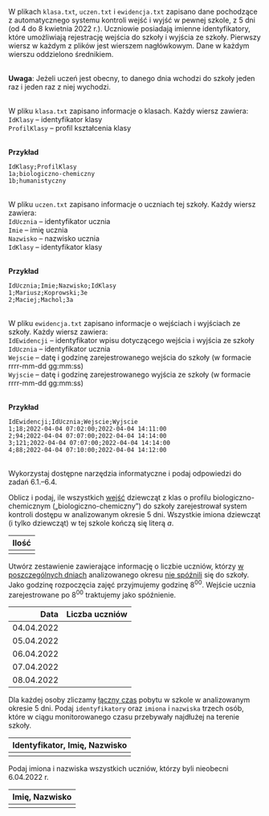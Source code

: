 <TestProvider title="System kontroli dostępu">

W plikach `klasa.txt`, `uczen.txt` i `ewidencja.txt` zapisano dane pochodzące
z automatycznego systemu kontroli wejść i wyjść w pewnej szkole, z 5 dni (od 4 do 8
kwietnia 2022 r.). Uczniowie posiadają imienne identyfikatory, które umożliwiają rejestrację
wejścia do szkoły i wyjścia ze szkoły.
Pierwszy wiersz w każdym z plików jest wierszem nagłówkowym. Dane w każdym wierszu
oddzielono średnikiem.

\
**Uwaga**: Jeżeli uczeń jest obecny, to danego dnia wchodzi do szkoły jeden raz i jeden raz
z niej wychodzi.

\
W pliku `klasa.txt` zapisano informacje o klasach. Każdy wiersz zawiera:  
`IdKlasy` – identyfikator klasy  
`ProfilKlasy` – profil kształcenia klasy

\
**Przykład**

```
IdKlasy;ProfilKlasy
1a;biologiczno-chemiczny
1b;humanistyczny
```

\
W pliku `uczen.txt` zapisano informacje o uczniach tej szkoły. Każdy wiersz zawiera:  
`IdUcznia` – identyfikator ucznia  
`Imie` – imię ucznia  
`Nazwisko` – nazwisko ucznia  
`IdKlasy` – identyfikator klasy

\
**Przykład**

```
IdUcznia;Imie;Nazwisko;IdKlasy
1;Mariusz;Koprowski;3e
2;Maciej;Machol;3a
```

\
W pliku `ewidencja.txt` zapisano informacje o wejściach i wyjściach ze szkoły. Każdy
wiersz zawiera:  
`IdEwidencji` – identyfikator wpisu dotyczącego wejścia i wyjścia ze szkoły  
`IdUcznia` – identyfikator ucznia  
`Wejscie` – datę i godzinę zarejestrowanego wejścia do szkoły (w formacie rrrr-mm-dd gg:mm:ss)  
`Wyjscie` – datę i godzinę zarejestrowanego wyjścia ze szkoły (w formacie rrrr-mm-dd gg:mm:ss)

\
**Przykład**

```
IdEwidencji;IdUcznia;Wejscie;Wyjscie
1;18;2022-04-04 07:02:00;2022-04-04 14:11:00
2;94;2022-04-04 07:07:00;2022-04-04 14:14:00
3;121;2022-04-04 07:07:00;2022-04-04 14:14:00
4;88;2022-04-04 07:10:00;2022-04-04 14:12:00
```

\
Wykorzystaj dostępne narzędzia informatyczne i podaj odpowiedzi do zadań 6.1.–6.4.

  <DownloadBtn urls="/formula-2015/2022/maj/klasa.txt /formula-2015/2022/maj/uczen.txt /formula-2015/2022/maj/ewidencja.txt"/>
</TestProvider>

<TestProvider pkt=2>

Oblicz i podaj, ile wszystkich <u>wejść</u> dziewcząt z klas o profilu biologiczno-chemicznym
(„biologiczno-chemiczny”) do szkoły zarejestrował system kontroli dostępu w analizowanym
okresie 5 dni. Wszystkie imiona dziewcząt (i tylko dziewcząt) w tej szkole kończą się literą _a_.

|             Ilość              |
| :----------------------------: |
| <TestInput answer=165 num=1 /> |

  <AnswerBtn />
</TestProvider>

<TestProvider pkt=3>

Utwórz zestawienie zawierające informację o liczbie uczniów, którzy <u>w poszczególnych dniach</u>
analizowanego okresu <u>nie spóźnili</u> się do szkoły. Jako godzinę rozpoczęcia zajęć
przyjmujemy godzinę 8<sup>00</sup>. Wejście ucznia zarejestrowane po 8<sup>00</sup>
traktujemy jako spóźnienie.

|       Data |         Liczba uczniów         |
| ---------: | :----------------------------: |
| 04.04.2022 | <TestInput answer=233 num=1 /> |
| 05.04.2022 | <TestInput answer=303 num=2 /> |
| 06.04.2022 | <TestInput answer=134 num=3 /> |
| 07.04.2022 | <TestInput answer=280 num=4 /> |
| 08.04.2022 | <TestInput answer=127 num=5 /> |

  <AnswerBtn />
</TestProvider>

<TestProvider pkt=3>

Dla każdej osoby zliczamy <u>łączny czas</u> pobytu w szkole w analizowanym okresie 5 dni.
Podaj `identyfikatory` oraz `imiona` i `nazwiska` trzech osób, które w ciągu monitorowanego
czasu przebywały najdłużej na terenie szkoły.

|                                       Identyfikator, Imię, Nazwisko                                       |
| :-------------------------------------------------------------------------------------------------------: |
| <TestArea passIfNotSorted answer="314\tSebastian\tRabaj 172\tMonika\tKado 299\tAlicja\tKronecka" num=1 /> |

  <AnswerBtn />
</TestProvider>

<TestProvider pkt=3>

Podaj imiona i nazwiska wszystkich uczniów, którzy byli nieobecni 6.04.2022 r.

|                                         Imię, Nazwisko                                          |
| :---------------------------------------------------------------------------------------------: |
| <TestArea answer="Mateusz\tKordas Krzysztof\tMichalak Oliwier\tZiolko" num=1 passIfNotSorted /> |

  <AnswerBtn />
</TestProvider>

